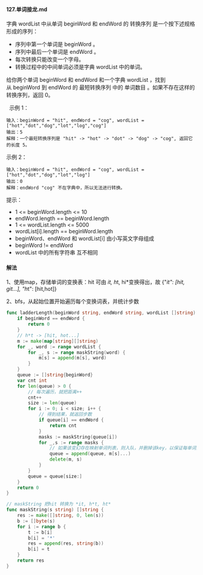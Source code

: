 #### 127.单词接龙.md

字典 wordList 中从单词 beginWord 和 endWord 的 转换序列 是一个按下述规格形成的序列：

- 序列中第一个单词是 beginWord 。
- 序列中最后一个单词是 endWord 。
- 每次转换只能改变一个字母。
- 转换过程中的中间单词必须是字典 wordList 中的单词。

给你两个单词 beginWord 和 endWord 和一个字典 wordList ，找到从 beginWord 到 endWord 的 最短转换序列 中的 单词数目 。如果不存在这样的转换序列，返回 0。

 
示例 1：
```
输入：beginWord = "hit", endWord = "cog", wordList = ["hot","dot","dog","lot","log","cog"]
输出：5
解释：一个最短转换序列是 "hit" -> "hot" -> "dot" -> "dog" -> "cog", 返回它的长度 5。
```

示例 2：
``` 
输入：beginWord = "hit", endWord = "cog", wordList = ["hot","dot","dog","lot","log"]
输出：0
解释：endWord "cog" 不在字典中，所以无法进行转换。
```
提示：

- 1 <= beginWord.length <= 10
- endWord.length == beginWord.length
- 1 <= wordList.length <= 5000
- wordList[i].length == beginWord.length
- beginWord、endWord 和 wordList[i] 由小写英文字母组成
- beginWord != endWord
- wordList 中的所有字符串 互不相同

#### 解法
1、使用map，存储单词的变换表：hit 可由 *it, h*t, hi*变换得出，故 {"*it": [hit, git...], "h*t": [hit,hot]}

2、bfs，从起始位置开始遍历每个变换词表，并统计步数

```go
func ladderLength(beginWord string, endWord string, wordList []string) int {
	if beginWord == endWord {
		return 0
	}
	// h*t -> [hit, hot...]
	m := make(map[string][]string)
	for _, word := range wordList {
		for _, s := range maskString(word) {
			m[s] = append(m[s], word)
		}
	}
	queue := []string{beginWord}
	var cnt int
	for len(queue) > 0 {
		// 每次遍历，就把距离++
		cnt++
		size := len(queue)
		for i := 0; i < size; i++ {
			// 得到结果，就返回步数
			if queue[i] == endWord {
				return cnt
			}
			masks := maskString(queue[i])
			for _,s := range masks {
				// 如果该变幻存在映射单词列表，则入队，并删掉该key，以保证每单词只入队一次
				queue = append(queue, m[s]...)
				delete(m, s)
			}
		}
		queue = queue[size:]
	}
	return 0
}

// maskString 把hit 转换为 *it, h*t, ht*
func maskString(s string) []string {
	res := make([]string, 0, len(s))
	b := []byte(s)
	for i := range b {
		t := b[i]
		b[i] = '*'
		res = append(res, string(b))
		b[i] = t
	}
	return res
}
```
